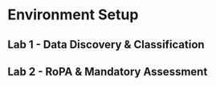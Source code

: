 # Environment Setup

## Lab 1 - Data Discovery & Classification

## Lab 2 - RoPA & Mandatory Assessment
